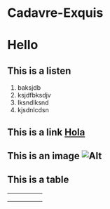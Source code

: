 # Cadavre-Exquis

# Hello

## This is a listen
1. baksjdb
2. ksjdfbksdjv
3. lksndlksnd
4. kjsdnlcdsn

## This is a link  [Hola](https://www.deepl.com/translator)

## This is an image ![Alt](/wp.png "Title")

## This is a table

|   |   |   |   |   |
|---|---|---|---|---|
|   |   |   |   |   |
|   |   |   |   |   |
|   |   |   |   |   |
